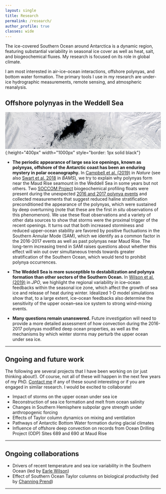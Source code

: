 ```yaml
---
layout: single
title: Research
permalink: /research/
author_profile: true
classes: wide
---
```


The ice-covered Southern Ocean around Antarctica is a dynamic region, featuring substantial variability in seasonal ice cover as well as heat, salt, and biogeochemical fluxes. My research is focused on its role in global climate.

I am most interested in air-ice-ocean interactions, offshore polynyas, and bottom water formation. The primary tools I use in my research are under-ice hydrographic measurements, remote sensing, and atmospheric reanalysis.

## Offshore polynyas in the Weddell Sea

![2017 Weddell polynya (credit: NASA Worldview)](/assets/images/2017_polynya.tiff){:height="400px" width="1000px" style="border: 1px solid black"}

* **The periodic appearance of large sea ice openings, known as polynyas, offshore of the Antarctic coast has been an enduring mystery in polar oceanography.** In [Campbell et al. (2019)](/publications/) in *Nature* (see also [Swart et al. 2018](/publications/) in *BAMS*), we try to explain why polynyas form near the Maud Rise seamount in the Weddell Sea in some years but not others. Two [SOCCOM Project](https://soccom.princeton.edu) biogeochemical profiling floats were present during the unexpected [2016 and 2017 polynya events](https://earthobservatory.nasa.gov/images/88656/a-polynya-seldom-seen) and collected measurements that suggest reduced haline stratification preconditioned the appearance of the polynyas, which were sustained by deep overturning (note that these are the first *in situ* observations of this phenomenon). We use these float observations and a variety of other data sources to show that storms were the proximal trigger of the recent openings. It turns out that both increased storminess and reduced upper-ocean stability are favored by positive fluctuations in the Southern Annular Mode (SAM), which we identify as a common factor in the 2016-2017 events as well as past polynyas near Maud Rise. The long-term increasing trend in SAM raises questions about whether this effect will win out over simultaneous trends towards greater stratification of the Southern Ocean, which would tend to prohibit polynya occurrences.

<!--
	SUBSTITUTE IN THIS LINK: [Campbell et al. (2019)](https://www.nature.com/articles/s41586-019-1294-0)
-->

* **The Weddell Sea is more susceptible to destabilization and polynya formation than other sectors of the Southern Ocean.** In [Wilson et al. (2019)](https://journals.ametsoc.org/doi/full/10.1175/JPO-D-18-0184.1) in *JPO*, we highlight the regional variability in ice&ndash;ocean feedbacks within the seasonal ice zone, which affect the growth of sea ice and release of heat during winter. Idealized 1-D model simulations show that, to a large extent, ice&ndash;ocean feedbacks also determine the sensitivity of the upper ocean&ndash;sea ice system to strong wind-mixing events.

* **Many questions remain unanswered.** Future investigation will need to provide a more detailed assessment of how convection during the 2016-2017 polynyas modified deep ocean properties, as well as the mechanisms by which winter storms may perturb the upper ocean under sea ice.


---

## Ongoing and future work

The following are several projects that I have been working on (or just thinking about!). Of course, not all of these will happen in the next few years of my PhD. [Contact me](mailto:ethancc@uw.edu) if any of these sound interesting or if you are engaged in similar research. I would be excited to collaborate!

* Impact of storms on the upper ocean under sea ice
* Reconstruction of sea ice formation and melt from ocean salinity
* Changes in Southern Hemisphere subpolar gyre strength under anthropogenic forcing
* Effects of Taylor column dynamics on mixing and ventilation
* Pathways of Antarctic Bottom Water formation during glacial climates
* Influence of offshore deep convection on records from Ocean Drilling Project (ODP) Sites 689 and 690 at Maud Rise


---

## Ongoing collaborations

* Drivers of recent temperature and sea ice variability in the Southern Ocean (led by [Earle Wilson](https://scholar.google.com/citations?user=UHSYElEAAAAJ&hl=en))
* Effect of Southern Ocean Taylor columns on biological productivity (led by [Channing Prend](https://cprend.github.io))

---
